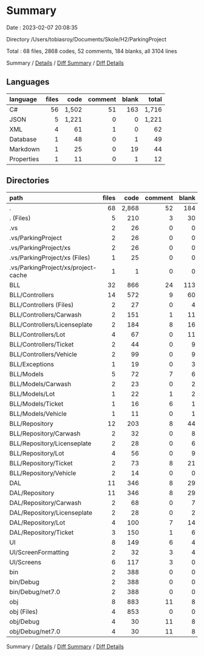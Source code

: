 # Summary

Date : 2023-02-07 20:08:35

Directory /Users/tobiasroy/Documents/Skole/H2/ParkingProject

Total : 68 files,  2868 codes, 52 comments, 184 blanks, all 3104 lines

Summary / [Details](details.md) / [Diff Summary](diff.md) / [Diff Details](diff-details.md)

## Languages
| language | files | code | comment | blank | total |
| :--- | ---: | ---: | ---: | ---: | ---: |
| C# | 56 | 1,502 | 51 | 163 | 1,716 |
| JSON | 5 | 1,221 | 0 | 0 | 1,221 |
| XML | 4 | 61 | 1 | 0 | 62 |
| Database | 1 | 48 | 0 | 1 | 49 |
| Markdown | 1 | 25 | 0 | 19 | 44 |
| Properties | 1 | 11 | 0 | 1 | 12 |

## Directories
| path | files | code | comment | blank | total |
| :--- | ---: | ---: | ---: | ---: | ---: |
| . | 68 | 2,868 | 52 | 184 | 3,104 |
| . (Files) | 5 | 210 | 3 | 30 | 243 |
| .vs | 2 | 26 | 0 | 0 | 26 |
| .vs/ParkingProject | 2 | 26 | 0 | 0 | 26 |
| .vs/ParkingProject/xs | 2 | 26 | 0 | 0 | 26 |
| .vs/ParkingProject/xs (Files) | 1 | 25 | 0 | 0 | 25 |
| .vs/ParkingProject/xs/project-cache | 1 | 1 | 0 | 0 | 1 |
| BLL | 32 | 866 | 24 | 113 | 1,003 |
| BLL/Controllers | 14 | 572 | 9 | 60 | 641 |
| BLL/Controllers (Files) | 2 | 27 | 0 | 4 | 31 |
| BLL/Controllers/Carwash | 2 | 151 | 1 | 11 | 163 |
| BLL/Controllers/Licenseplate | 2 | 184 | 8 | 16 | 208 |
| BLL/Controllers/Lot | 4 | 67 | 0 | 11 | 78 |
| BLL/Controllers/Ticket | 2 | 44 | 0 | 9 | 53 |
| BLL/Controllers/Vehicle | 2 | 99 | 0 | 9 | 108 |
| BLL/Exceptions | 1 | 19 | 0 | 3 | 22 |
| BLL/Models | 5 | 72 | 7 | 6 | 85 |
| BLL/Models/Carwash | 2 | 23 | 0 | 2 | 25 |
| BLL/Models/Lot | 1 | 22 | 1 | 2 | 25 |
| BLL/Models/Ticket | 1 | 16 | 6 | 1 | 23 |
| BLL/Models/Vehicle | 1 | 11 | 0 | 1 | 12 |
| BLL/Repository | 12 | 203 | 8 | 44 | 255 |
| BLL/Repository/Carwash | 2 | 32 | 0 | 8 | 40 |
| BLL/Repository/Licenseplate | 2 | 28 | 0 | 6 | 34 |
| BLL/Repository/Lot | 4 | 56 | 0 | 9 | 65 |
| BLL/Repository/Ticket | 2 | 73 | 8 | 21 | 102 |
| BLL/Repository/Vehicle | 2 | 14 | 0 | 0 | 14 |
| DAL | 11 | 346 | 8 | 29 | 383 |
| DAL/Repository | 11 | 346 | 8 | 29 | 383 |
| DAL/Repository/Carwash | 2 | 68 | 0 | 7 | 75 |
| DAL/Repository/Licenseplate | 2 | 28 | 0 | 2 | 30 |
| DAL/Repository/Lot | 4 | 100 | 7 | 14 | 121 |
| DAL/Repository/Ticket | 3 | 150 | 1 | 6 | 157 |
| UI | 8 | 149 | 6 | 4 | 159 |
| UI/ScreenFormatting | 2 | 32 | 3 | 4 | 39 |
| UI/Screens | 6 | 117 | 3 | 0 | 120 |
| bin | 2 | 388 | 0 | 0 | 388 |
| bin/Debug | 2 | 388 | 0 | 0 | 388 |
| bin/Debug/net7.0 | 2 | 388 | 0 | 0 | 388 |
| obj | 8 | 883 | 11 | 8 | 902 |
| obj (Files) | 4 | 853 | 0 | 0 | 853 |
| obj/Debug | 4 | 30 | 11 | 8 | 49 |
| obj/Debug/net7.0 | 4 | 30 | 11 | 8 | 49 |

Summary / [Details](details.md) / [Diff Summary](diff.md) / [Diff Details](diff-details.md)